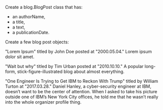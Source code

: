 Create a blog.BlogPost class that has:

- an authorName,
- a title,
- a text,
- a publicationDate.

Create a few blog post objects:

"Lorem Ipsum" titled by John Doe posted at "2000.05.04."
Lorem ipsum dolor sit amet.

"Wait but why" titled by Tim Urban posted at "2010.10.10."
A popular long-form, stick-figure-illustrated blog about almost everything.

"One Engineer Is Trying to Get IBM to Reckon With Trump" titled by William Turton at "2017.03.28."
Daniel Hanley, a cyber-security engineer at IBM, doesn’t want to be the center of attention.
When I asked to take his picture outside one of IBM’s New York City offices,
he told me that he wasn’t really into the whole organizer profile thing.
